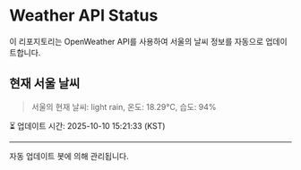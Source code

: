 
# Weather API Status

이 리포지토리는 OpenWeather API를 사용하여 서울의 날씨 정보를 자동으로 업데이트합니다.

## 현재 서울 날씨
> 서울의 현재 날씨: light rain, 온도: 18.29°C, 습도: 94%

⏳ 업데이트 시간: 2025-10-10 15:21:33 (KST)

---
자동 업데이트 봇에 의해 관리됩니다.
